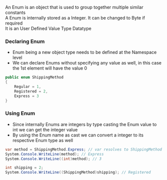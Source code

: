 An Enum is an object that is used to group together multiple similar constants  
A Enum is internally stored as a Integer. It can be changed to Byte if required  
It is an User Defined Value Type Datatype

### Declaring Enum

* Enum being a new object type needs to be defined at the Namespace level
* We can declare Enums without specifying any value as well, in this case the 1st element will have the value 0

````csharp
public enum ShippingMethod
{
    Regular = 1,
    Registered = 2,
    Express = 3
}
````

### Using Enum

* Since internally Enums are integers by type casting the Enum value to int we can get the integer value
* By using the Enum name as cast we can convert a integer to its respective Enum type as well

````csharp
var method = ShippingMethod.Express; // var resolves to ShippingMethod
System.Console.WriteLine(method); // Express
System.Console.WriteLine((int)method); // 3

int shipping = 2;
System.Console.WriteLine((ShippingMethod)shipping); // Registered
````
